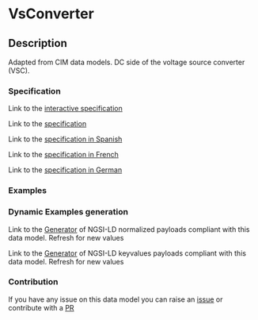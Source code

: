 # VsConverter

## Description 

Adapted from CIM data models. DC side of the voltage source converter (VSC).
### Specification

Link to the [interactive specification](https://swagger.lab.fiware.org/?url=https://smart-data-models.github.io/dataModel.EnergyCIM/VsConverter/swagger.yaml)

Link to the [specification](https://smart-data-models.github.io/dataModel.EnergyCIM/VsConverter/doc/spec.md)

Link to the [specification in Spanish](https://smart-data-models.github.io/dataModel.EnergyCIM/VsConverter/doc/spec_ES.md)

Link to the [specification in French](https://smart-data-models.github.io/dataModel.EnergyCIM/VsConverter/doc/spec_FR.md)

Link to the [specification in German](https://smart-data-models.github.io/dataModel.EnergyCIM/VsConverter/doc/spec_DE.md)
### Examples
### Dynamic Examples generation

Link to the [Generator](https://smartdatamodels.org/extra/ngsi-ld_generator_v0.92.php?schemaUrl=https://raw.githubusercontent.com/smart-data-models/dataModel.EnergyCIM/master/VsConverter/schema.json&email=info@smartdatamodels.org) of NGSI-LD normalized payloads compliant with this data model. Refresh for new values

Link to the [Generator](https://smartdatamodels.org/extra/ngsi-ld_generator_keyvalues_v0.92.php?schemaUrl=https://raw.githubusercontent.com/smart-data-models/dataModel.EnergyCIM/master/VsConverter/schema.json&email=info@smartdatamodels.org) of NGSI-LD keyvalues payloads compliant with this data model. Refresh for new values
### Contribution

 If you have any issue on this data model you can raise an [issue](https://github.com/smart-data-models/dataModel.EnergyCIM/issues)  or contribute with a [PR](https://github.com/smart-data-models/dataModel.EnergyCIM/pulls)